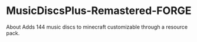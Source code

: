 # MusicDiscsPlus-Remastered-FORGE
 About Adds 144 music discs to minecraft customizable through a resource pack.
